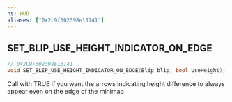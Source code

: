 ```yaml
---
ns: HUD
aliases: ["0x2c9f302398e13141"]
---
```

## SET_BLIP_USE_HEIGHT_INDICATOR_ON_EDGE

```c
// 0x2C9F302398E13141
void SET_BLIP_USE_HEIGHT_INDICATOR_ON_EDGE(Blip blip, bool UseHeight);
```

Call with TRUE if you want the arrows indicating height difference to always appear even on the edge of the minimap

